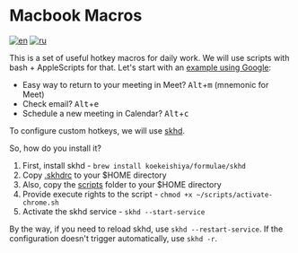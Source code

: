 # Macbook Macros

[![en](https://img.shields.io/badge/lang-English%20%F0%9F%87%AC%F0%9F%87%A7-white)](README.md)
[![ru](https://img.shields.io/badge/%D1%8F%D0%B7%D1%8B%D0%BA-%D0%A0%D1%83%D1%81%D1%81%D0%BA%D0%B8%D0%B9%20%F0%9F%87%B7%F0%9F%87%BA-white)](README.RU.md)

This is a set of useful hotkey macros for daily work. We will use scripts with bash + AppleScripts for that. Let's start with an [example using Google](./.skhdrc):

- Easy way to return to your meeting in Meet? <kbd>Alt</kbd>+<kbd>m</kbd> (mnemonic for Meet)
- Check email? <kbd>Alt</kbd>+<kbd>e</kbd>
- Schedule a new meeting in Calendar? <kbd>Alt</kbd>+<kbd>c</kbd>

To configure custom hotkeys, we will use [skhd](https://github.com/koekeishiya/skhd).

So, how do you install it?

1. First, install skhd - `brew install koekeishiya/formulae/skhd`
2. Copy [.skhdrc](./.skhdrc) to your $HOME directory
3. Also, copy the [scripts](/scripts/) folder to your $HOME directory
4. Provide execute rights to the script - `chmod +x ~/scripts/activate-chrome.sh`
5. Activate the skhd service - `skhd --start-service`

By the way, if you need to reload skhd, use `skhd --restart-service`. If the configuration doesn't trigger automatically, use `skhd -r`.